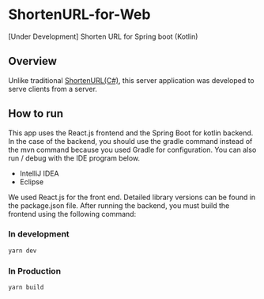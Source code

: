 # ShortenURL-for-Web
[Under Development] Shorten URL for Spring boot (Kotlin)



## Overview

Unlike traditional [ShortenURL(C#)](https://github.com/NEONKID/ShortenURL), this server application was developed to serve clients from a server.



## How to run

This app uses the React.js frontend and the Spring Boot for kotlin backend. In the case of the backend, you should use the gradle command instead of the mvn command because you used Gradle for configuration. You can also run / debug with the IDE program below.

- IntelliJ IDEA
- Eclipse

We used React.js for the front end. Detailed library versions can be found in the package.json file. After running the backend, you must build the frontend using the following command:



### In development

```bash
yarn dev
```



### In Production

```bash
yarn build
```

